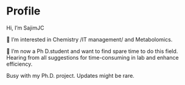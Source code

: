 # Profile
Hi, I’m SajimJC

👀 I’m interested in Chemistry /IT management/ and Metabolomics.

💞️ I’m now a Ph D.student and want to find spare time to do this field. Hearing from all suggestions for time-consuming in lab and enhance efficiency.

Busy with my Ph.D. project. Updates might be rare.


